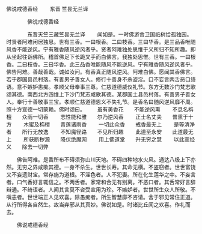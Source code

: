   佛说戒德香经
　　东晋 竺昙无兰译




　　　　佛说戒德香经

　　　　东晋天竺三藏竺昙无兰译
　　闻如是。一时佛游舍卫国祇树给孤独园。时贤者阿难闲居独思。世有三香。一曰根香。二曰枝香。三曰华香。是三品香唯随风香不能逆风。宁有雅香随风逆风者乎。贤者阿难独处思惟于义所归不知所趣。即从坐起往诣佛所。稽首佛足下长跪叉手而白佛言。我独处思惟。世有三香。一曰根香。二曰枝香。三曰华香。此三品香唯能随风不能逆风。宁有雅香随风逆风者乎。佛告阿难。善哉善哉。诚如汝问。有香真正随风逆风。阿难白佛。愿闻其香佛言。若于郡国县邑村落。有善男子善女人。修行十善身不杀盗淫。口不妄言两舌恶口绮语。意不嫉妒恚痴。孝顺父母奉事三尊。仁慈道德威仪礼节。东方无数沙门梵志歌颂其德。南西北方四维上下沙门梵志咸歌其德。某郡国土县邑村落。有善男子善女人。奉行十善敬事三宝。孝顺仁慈道德恩义不失礼节。是香名曰随风逆风靡不周。照十方宣德一切蒙赖。佛时颂曰。
　　虽有美香花　　不能逆风熏
　　不息名栴檀　　众雨一切香
　　志性能和雅　　尔乃逆风香
　　正士名丈夫　　普熏于十方
　　木蜜及栴檀　　青莲诸雨香
　　一切此众香　　戒香最无上
　　是等清净者　　所行无放逸
　　不知魔径路　　不见所归趣
　　此道至永安　　此道最无上
　　所获断秽源　　降伏绝魔网
　　用上佛道堂　　升无穷之慧
　　以此宣经义　　除去一切弊

　　佛告阿难。是香所布不碍须弥山川天地。不碍四种地水火风。通达八极上下亦然。无穷之界咸歌其德。一身不杀生。世世长寿。其命无横。不盗窃者。世世富饶又不妄遗财宝。常存施为道根。不淫色者。人不犯妻。所在化生莲华之中。不妄言者。口气香好言辄信之。不两舌者。家常和合无有别离。不恶口者。其舌常好言辞辩通。不绮语者。人闻其言莫不咨受宣用为珍。不嫉妒者。世世所生众人所敬。不嗔恚者。世世端正人见欢喜。除愚痴者。所生智慧靡不咨请。舍于邪见常住正道。从行所得各自然生。故当弃邪从其真妙。佛说如是。时诸比丘闻之欢喜。作礼而去。

　　佛说戒德香经


